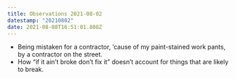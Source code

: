 ```yaml
---
title: Observations 2021-08-02
datestamp: "20210802"
date: 2021-08-08T16:51:01.808Z
---
```

- Being mistaken for a contractor, ‘cause of my paint-stained work pants, by a contractor on the street.
- How “if it ain’t broke don’t fix it” doesn’t account for things that are likely to break.
